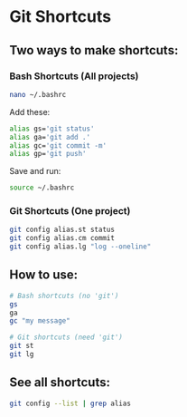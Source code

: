# Git Shortcuts

## Two ways to make shortcuts:

### Bash Shortcuts (All projects)
```bash
nano ~/.bashrc
```
Add these:
```bash
alias gs='git status'
alias ga='git add .'
alias gc='git commit -m'
alias gp='git push'
```
Save and run:
```bash
source ~/.bashrc
```

### Git Shortcuts (One project)
```bash
git config alias.st status
git config alias.cm commit
git config alias.lg "log --oneline"
```

## How to use:
```bash
# Bash shortcuts (no 'git')
gs
ga
gc "my message"

# Git shortcuts (need 'git')
git st
git lg
```

## See all shortcuts:
```bash
git config --list | grep alias
```